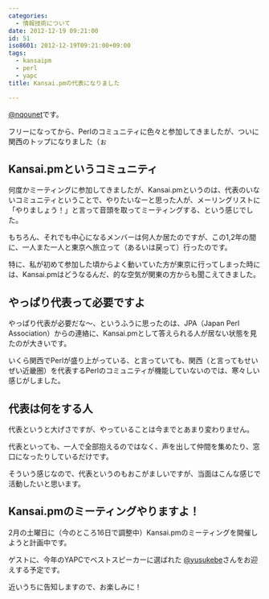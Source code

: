 ```yaml
---
categories:
  - 情報技術について
date: 2012-12-19 09:21:00
id: 51
iso8601: 2012-12-19T09:21:00+09:00
tags:
  - kansaipm
  - perl
  - yapc
title: Kansai.pmの代表になりました

---
```


<p><a href="https://twitter.com/nqounet">@nqounet</a>です。</p> <p>フリーになってから、Perlのコミュニティに色々と参加してきましたが、ついに関西のトップになりました（ぉ</p> <h2>Kansai.pmというコミュニティ</h2> <p>何度かミーティングに参加してきましたが、Kansai.pmというのは、代表のいないコミュニティということで、やりたいなーと思った人が、メーリングリストに「やりましょう！」と言って音頭を取ってミーティングする、という感じでした。</p> <p>もちろん、それでも中心になるメンバーは何人か居たのですが、この1,2年の間に、一人また一人と東京へ旅立って（あるいは戻って）行ったのです。</p> <p>特に、私が初めて参加した頃からよく動いていた方が東京に行ってしまった時には、Kansai.pmはどうなるんだ、的な空気が関東の方からも聞こえてきました。</p> <h2>やっぱり代表って必要ですよ</h2> <p>やっぱり代表が必要だな〜、というふうに思ったのは、JPA（Japan Perl Association）からの連絡に、Kansai.pmとして答えられる人が居ない状態を見たのが大きいです。</p> <p>いくら関西でPerlが盛り上がっている、と言っていても、関西（と言ってもせいぜい近畿圏）を代表するPerlのコミュニティが機能していないのでは、寒々しい感じがしました。</p> <h2>代表は何をする人</h2> <p>代表というと大げさですが、やっていることは今までとあまり変わりません。</p> <p>代表といっても、一人で全部抱えるのではなく、声を出して仲間を集めたり、窓口になったりしているだけです。</p> <p>そういう感じなので、代表というのもおこがましいですが、当面はこんな感じで活動したいと思います。</p> <h2>Kansai.pmのミーティングやりますよ！</h2> <p>2月の土曜日に（今のところ16日で調整中）Kansai.pmのミーティングを開催しようと計画中です。</p> <p>ゲストに、今年のYAPCでベストスピーカーに選ばれた <a href="https://twitter.com/yusukebe">@yusukebe</a>さんをお迎えする予定です。</p> <p>近いうちに告知しますので、お楽しみに！</p>    	